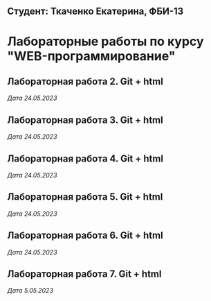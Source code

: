 ## Студент: Ткаченко Екатерина, ФБИ-13

# Лабораторные работы по курсу "WEB-программирование"

## Лабораторная работа 2. Git + html

*Дата 24.05.2023*

## Лабораторная работа 3. Git + html

*Дата 24.05.2023*

## Лабораторная работа 4. Git + html

*Дата 24.05.2023*

## Лабораторная работа 5. Git + html

*Дата 24.05.2023*

## Лабораторная работа 6. Git + html

*Дата 24.05.2023*

## Лабораторная работа 7. Git + html

*Дата 5.05.2023*